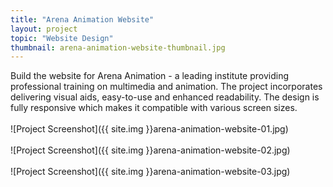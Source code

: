 ```yaml
---
title: "Arena Animation Website"
layout: project
topic: "Website Design"
thumbnail: arena-animation-website-thumbnail.jpg
---
```

Build the website for Arena Animation - a leading institute providing professional training on multimedia and animation. The project incorporates delivering visual aids, easy-to-use and enhanced readability. The design is fully responsive which makes it compatible with various screen sizes.
<br><br>
![Project Screenshot]({{ site.img }}arena-animation-website-01.jpg)
<br><br>
![Project Screenshot]({{ site.img }}arena-animation-website-02.jpg)
<br><br>
![Project Screenshot]({{ site.img }}arena-animation-website-03.jpg)